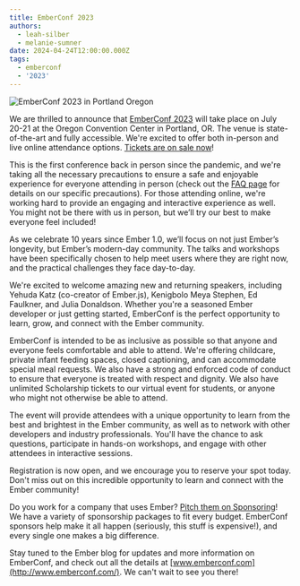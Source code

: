 ```yaml
---
title: EmberConf 2023
authors:
  - leah-silber
  - melanie-sumner
date: 2024-04-24T12:00:00.000Z
tags:
  - emberconf
  - '2023'
---
```


![EmberConf 2023 in Portland Oregon](https://blog.emberjs.com/images/blog/emberconf-2023.png)


We are thrilled to announce that [EmberConf 2023](https://www.emberconf.com) will take place on July 20-21 at the Oregon Convention Center in Portland, OR. The venue is state-of-the-art and fully accessible. We're excited to offer both in-person and live online attendance options. [Tickets are on sale now](http://www.emberconf.com)!

This is the first conference back in person since the pandemic, and we're taking all the necessary precautions to ensure a safe and enjoyable experience for everyone attending in person (check out the [FAQ page](https://www.emberconf.com/faqs) for details on our specific precautions). For those attending online, we're working hard to provide an engaging and interactive experience as well. You might not be there with us in person, but we’ll try our best to make everyone feel included!

As we celebrate 10 years since Ember 1.0, we’ll focus on not just Ember’s longevity, but Ember’s modern-day community. The talks and workshops have been specifically chosen to help meet users where they are right now, and the practical challenges they face day-to-day.

We're excited to welcome amazing new and returning speakers, including Yehuda Katz (co-creator of Ember.js), Kenigbolo Meya Stephen, Ed Faulkner, and Julia Donaldson. Whether you're a seasoned Ember developer or just getting started, EmberConf is the perfect opportunity to learn, grow, and connect with the Ember community.

EmberConf is intended to be as inclusive as possible so that anyone and everyone feels comfortable and able to attend. We're offering childcare, private infant feeding spaces, closed captioning, and can accommodate special meal requests. We also have a strong and enforced code of conduct to ensure that everyone is treated with respect and dignity. We also have unlimited Scholarship tickets to our virtual event for students, or anyone who might not otherwise be able to attend.

The event will provide attendees with a unique opportunity to learn from the best and brightest in the Ember community, as well as to network with other developers and industry professionals. You'll have the chance to ask questions, participate in hands-on workshops, and engage with other attendees in interactive sessions.

Registration is now open, and we encourage you to reserve your spot today. Don't miss out on this incredible opportunity to learn and connect with the Ember community! 

Do you work for a company that uses Ember? [Pitch them on Sponsoring](https://www.emberconf.com/become-a-sponsor)! We have a variety of sponsorship packages to fit every budget. EmberConf sponsors help make it all happen (seriously, this stuff is expensive!), and every single one makes a big difference.

Stay tuned to the Ember blog for updates and more information on EmberConf, and check out all the details at [www.emberconf.com](http://www.emberconf.com/). We can't wait to see you there!
